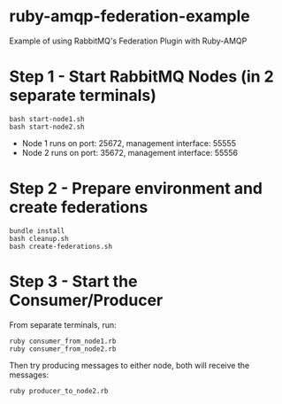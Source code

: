 ruby-amqp-federation-example
============================

Example of using RabbitMQ's Federation Plugin with Ruby-AMQP

# Step 1 - Start RabbitMQ Nodes (in 2 separate terminals)

```
bash start-node1.sh
bash start-node2.sh
```

 * Node 1 runs on port: 25672, management interface: 55555
 * Node 2 runs on port: 35672, management interface: 55556

# Step 2 - Prepare environment and create federations

```
bundle install
bash cleanup.sh
bash create-federations.sh
```

# Step 3 - Start the Consumer/Producer

From separate terminals, run:

```
ruby consumer_from_node1.rb
ruby consumer_from_node2.rb
```

Then try producing messages to either node, both will receive the messages:

```
ruby producer_to_node2.rb
```